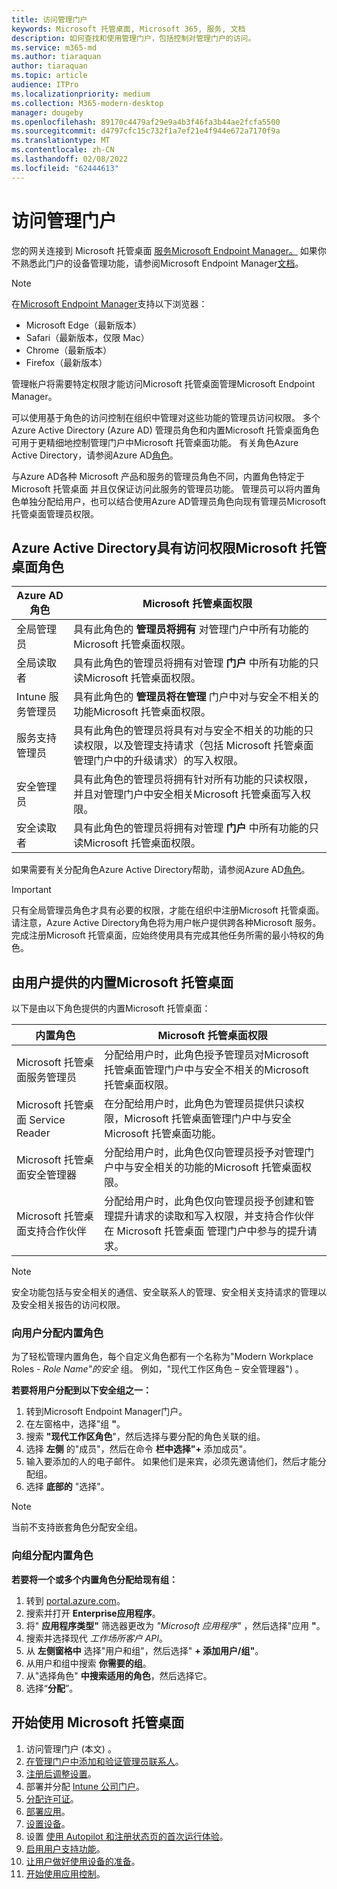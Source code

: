 ```yaml
---
title: 访问管理门户
keywords: Microsoft 托管桌面, Microsoft 365, 服务, 文档
description: 如何查找和使用管理门户，包括控制对管理门户的访问。
ms.service: m365-md
ms.author: tiaraquan
author: tiaraquan
ms.topic: article
audience: ITPro
ms.localizationpriority: medium
ms.collection: M365-modern-desktop
manager: dougeby
ms.openlocfilehash: 89170c4479af29e9a4b3f46fa3b44ae2fcfa5500
ms.sourcegitcommit: d4797cfc15c732f1a7ef21e4f944e672a7170f9a
ms.translationtype: MT
ms.contentlocale: zh-CN
ms.lasthandoff: 02/08/2022
ms.locfileid: "62444613"
---
```

# <a name="access-the-admin-portal"></a>访问管理门户

您的网关连接到 Microsoft 托管桌面 [服务Microsoft Endpoint Manager。](https://endpoint.microsoft.com/) 如果你不熟悉此门户的设备管理功能，请参阅Microsoft Endpoint Manager[文档](/mem/)。

> [!NOTE]
> 在[Microsoft Endpoint Manager](https://endpoint.microsoft.com/)支持以下浏览器：
> - Microsoft Edge（最新版本）
> - Safari（最新版本，仅限 Mac）
> - Chrome（最新版本）
> - Firefox（最新版本）

管理帐户将需要特定权限才能访问Microsoft 托管桌面管理Microsoft Endpoint Manager。

可以使用基于角色的访问控制在组织中管理对这些功能的管理员访问权限。 多个Azure Active Directory (Azure AD) 管理员角色和内置Microsoft 托管桌面角色可用于更精细地控制管理门户中Microsoft 托管桌面功能。 有关角色Azure Active Directory，请参阅Azure AD[角色](/azure/active-directory/roles/permissions-reference)。

与Azure AD各种 Microsoft 产品和服务的管理员角色不同，内置角色特定于 Microsoft 托管桌面 并且仅保证访问此服务的管理员功能。 管理员可以将内置角色单独分配给用户，也可以结合使用Azure AD管理员角色向现有管理员Microsoft 托管桌面管理员权限。

## <a name="azure-active-directory-roles-with-microsoft-managed-desktop-access"></a>Azure Active Directory具有访问权限Microsoft 托管桌面角色

| Azure AD角色 | Microsoft 托管桌面权限 |
| ----- | ----- |
| 全局管理员 | 具有此角色的 **管理员将拥有** 对管理门户中所有功能的Microsoft 托管桌面权限。 |
| 全局读取者 | 具有此角色的管理员将拥有对管理 **门户** 中所有功能的只读Microsoft 托管桌面权限。 |
| Intune 服务管理员 | 具有此角色的 **管理员将在管理** 门户中对与安全不相关的功能Microsoft 托管桌面权限。 |
| 服务支持管理员 | 具有此角色的管理员将具有对与安全不相关的功能的只读权限，以及管理支持请求（包括 Microsoft 托管桌面 管理门户中的升级请求）的写入权限。 |
| 安全管理员 | 具有此角色的管理员将拥有针对所有功能的只读权限，并且对管理门户中安全相关Microsoft 托管桌面写入权限。 |
| 安全读取者 |具有此角色的管理员将拥有对管理 **门户** 中所有功能的只读Microsoft 托管桌面权限。 |

如果需要有关分配角色Azure Active Directory帮助，请参阅Azure AD[角色](/azure/active-directory/roles/permissions-reference)。

> [!IMPORTANT]
> 只有全局管理员角色才具有必要的权限，才能在组织中注册Microsoft 托管桌面。 请注意，Azure Active Directory角色将为用户帐户提供跨各种Microsoft 服务。 完成注册Microsoft 托管桌面，应始终使用具有完成其他任务所需的最小特权的角色。

## <a name="built-in-roles-provided-by-microsoft-managed-desktop"></a>由用户提供的内置Microsoft 托管桌面

以下是由以下角色提供的内置Microsoft 托管桌面：

| 内置角色 | Microsoft 托管桌面权限 |
| ----- | ----- |
| Microsoft 托管桌面服务管理员 | 分配给用户时，此角色授予管理员对Microsoft 托管桌面管理门户中与安全不相关的Microsoft 托管桌面权限。 |
| Microsoft 托管桌面 Service Reader | 在分配给用户时，此角色为管理员提供只读权限，Microsoft 托管桌面管理门户中与安全Microsoft 托管桌面功能。 |
| Microsoft 托管桌面安全管理器 | 分配给用户时，此角色仅向管理员授予对管理门户中与安全相关的功能的Microsoft 托管桌面权限。 |
| Microsoft 托管桌面支持合作伙伴 |分配给用户时，此角色仅向管理员授予创建和管理提升请求的读取和写入权限，并支持合作伙伴在 Microsoft 托管桌面 管理门户中参与的提升请求。 |

> [!NOTE]
> 安全功能包括与安全相关的通信、安全联系人的管理、安全相关支持请求的管理以及安全相关报告的访问权限。

### <a name="assigning-built-in-roles-to-user"></a>向用户分配内置角色

为了轻松管理内置角色，每个自定义角色都有一个名称为"Modern Workplace Roles - _Role Name"的安全_ 组。 例如，"现代工作区角色 – 安全管理器") 。

**若要将用户分配到以下安全组之一：**

1. 转到Microsoft Endpoint Manager门户。
2. 在左窗格中，选择"组 **"**。
3. 搜索 **"现代工作区角色**"，然后选择与要分配的角色关联的组。
4. 选择 **左侧** 的"成员"，然后在命令 **栏中选择"+** 添加成员"。
5. 输入要添加的人的电子邮件。 如果他们是来宾，必须先邀请他们，然后才能分配组。
6. 选择 **底部的** "选择"。

> [!NOTE]
> 当前不支持嵌套角色分配安全组。

### <a name="assigning-built-in-roles-to-groups"></a>向组分配内置角色

**若要将一个或多个内置角色分配给现有组：**

1. 转到 [portal.azure.com](https://portal.azure.com/)。
2. 搜索并打开 **Enterprise应用程序**。
3. 将" **应用程序类型"** 筛选器更改为 _"Microsoft 应用程序"_ ，然后选择"应用 **"**。
4. 搜索并选择现代 _工作场所客户 API_。
5. 从 **左侧窗格中** 选择"用户和组"，然后选择" **+ 添加用户/组"**。
6. 从用户和组中搜索 **你需要的组**。
7. 从"选择角色" **中搜索适用的角色**，然后选择它。
8. 选择“**分配**”。

## <a name="steps-to-get-started-with-microsoft-managed-desktop"></a>开始使用 Microsoft 托管桌面

1. 访问管理门户 (本文) 。
1. [在管理门户中添加和验证管理员联系人](add-admin-contacts.md)。
1. [注册后调整设置](conditional-access.md)。
1. 部署并分配 [Intune 公司门户](company-portal.md)。
1. [分配许可证](assign-licenses.md)。
1. [部署应用](deploy-apps.md)。
1. [设置设备](set-up-devices.md)。
1. 设置 [使用 Autopilot 和注册状态页的首次运行体验](esp-first-run.md)。
1. [启用用户支持功能](enable-support.md)。
1. [让用户做好使用设备的准备](get-started-devices.md)。
1. [开始使用应用控制](get-started-app-control.md)。
